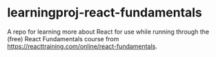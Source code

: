 # learningproj-react-fundamentals
A repo for learning more about React for use while running through the (free) React Fundamentals course from https://reacttraining.com/online/react-fundamentals.
